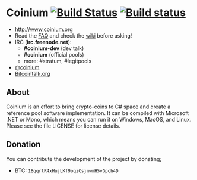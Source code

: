 # Coinium [![Build Status](https://travis-ci.org/CoiniumServ/coinium.png?branch=develop)](https://travis-ci.org/CoiniumServ/coinium) [![Build status](https://ci.appveyor.com/api/projects/status?id=98wrjchcbg5aaf97)](https://ci.appveyor.com/project/coinium)
 
* http://www.coinium.org
* Read the [FAQ](https://github.com/CoiniumServ/coinium/wiki/FAQ) and check the [wiki](https://github.com/CoiniumServ/coinium/wiki/) before asking!
* IRC (**irc.freenode.net**):
  - **#coinium-dev** (dev talk)
  - **#coinium** (official pools)
  - more: #stratum, #legitpools
* [@coinium](http://twitter.com/coinium)
* [Bitcointalk.org](https://bitcointalk.org/index.php?topic=504659)
   
## About

Coinium is an effort to bring crypto-coins to C# space and create a reference pool software implementation. It can be compiled with Microsoft .NET or Mono, which means you can run it on Windows, MacOS, and Linux. Please see the file LICENSE for license details.

## Donation

You can contribute the development of the project by donating; 

* BTC: `18qqrtR4xHujLKf9oqiCsjmwmH5vGpch4D`
